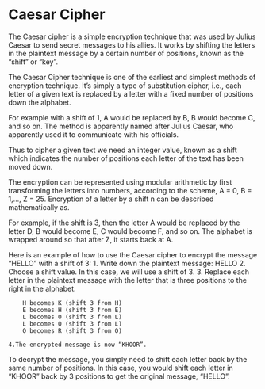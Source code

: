 # Caesar Cipher

The Caesar cipher is a simple encryption technique that was used by Julius Caesar to send secret messages to his allies. It works by shifting the letters in the plaintext message by a certain number of positions, known as the “shift” or “key”.

The Caesar Cipher technique is one of the earliest and simplest methods of encryption technique. It’s simply a type of substitution cipher, i.e., each letter of a given text is replaced by a letter with a fixed number of positions down the alphabet.

For example with a shift of 1, A would be replaced by B, B would become C, and so on. The method is apparently named after Julius Caesar, who apparently used it to communicate with his officials.

Thus to cipher a given text we need an integer value, known as a shift which indicates the number of positions each letter of the text has been moved down. 

The encryption can be represented using modular arithmetic by first transforming the letters into numbers, according to the scheme, A = 0, B = 1,…, Z = 25. Encryption of a letter by a shift n can be described mathematically as. 

For example, if the shift is 3, then the letter A would be replaced by the letter D, B would become E, C would become F, and so on. The alphabet is wrapped around so that after Z, it starts back at A.

Here is an example of how to use the Caesar cipher to encrypt the message “HELLO” with a shift of 3:
	1. Write down the plaintext message: HELLO
	2. Choose a shift value. In this case, we will use a shift of 3.
	3. Replace each letter in the plaintext message with the letter that is three positions to the right in the alphabet.

		H becomes K (shift 3 from H)
		E becomes H (shift 3 from E)
		L becomes O (shift 3 from L)
		L becomes O (shift 3 from L)
		O becomes R (shift 3 from O)

	4.The encrypted message is now “KHOOR”.

To decrypt the message, you simply need to shift each letter back by the same number of positions. In this case, you would shift each letter in “KHOOR” back by 3 positions to get the original message, “HELLO”.
